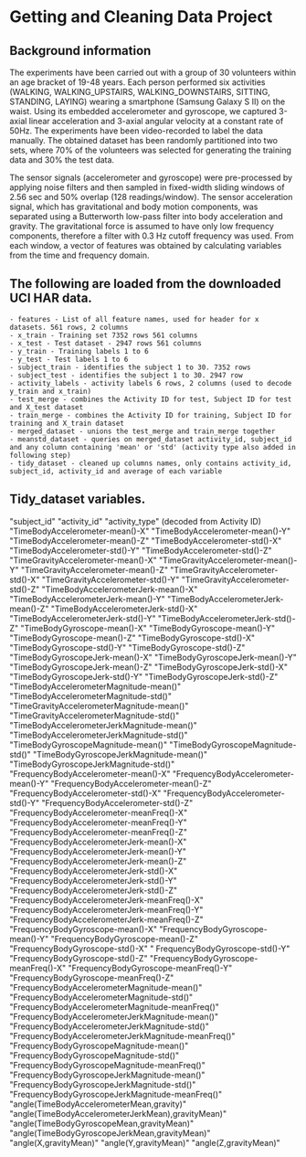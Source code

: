 # Getting and Cleaning Data Project

## Background information

The experiments have been carried out with a group of 30 volunteers within an age bracket of 19-48 years. Each person performed six activities (WALKING, WALKING_UPSTAIRS, WALKING_DOWNSTAIRS, SITTING, STANDING, LAYING) wearing a smartphone (Samsung Galaxy S II) on the waist. Using its embedded accelerometer and gyroscope, we captured 3-axial linear acceleration and 3-axial angular velocity at a constant rate of 50Hz. The experiments have been video-recorded to label the data manually. The obtained dataset has been randomly partitioned into two sets, where 70% of the volunteers was selected for generating the training data and 30% the test data. 

The sensor signals (accelerometer and gyroscope) were pre-processed by applying noise filters and then sampled in fixed-width sliding windows of 2.56 sec and 50% overlap (128 readings/window). The sensor acceleration signal, which has gravitational and body motion components, was separated using a Butterworth low-pass filter into body acceleration and gravity. The gravitational force is assumed to have only low frequency components, therefore a filter with 0.3 Hz cutoff frequency was used. From each window, a vector of features was obtained by calculating variables from the time and frequency domain.


## The following are loaded from the downloaded UCI HAR data.

	- features - List of all feature names, used for header for x datasets. 561 rows, 2 columns
	- x_train - Training set 7352 rows 561 columns
	- x_test - Test dataset - 2947 rows 561 columns
	- y_train - Training labels 1 to 6
	- y_test - Test labels 1 to 6
	- subject_train - identifies the subject 1 to 30. 7352 rows 
	- subject_test - identifies the subject 1 to 30. 2947 row
	- activity_labels - activity labels 6 rows, 2 columns (used to decode y_train and x_train)
	- test_merge - combines the Activity ID for test, Subject ID for test and X_test dataset
	- train_merge - combines the Activity ID for training, Subject ID for training and X_train dataset
	- merged_dataset - unions the test_merge and train_merge together
	- meanstd_dataset - queries on merged_dataset activity_id, subject_id and any column containing 'mean' or 'std' (activity type also added in following step)
	- tidy_dataset - cleaned up columns names, only contains activity_id, subject_id, activity_id and average of each variable
	
	
## Tidy_dataset variables.

"subject_id"
 "activity_id"
 "activity_type" (decoded from Activity ID)
 "TimeBodyAccelerometer-mean()-X" 
 "TimeBodyAccelerometer-mean()-Y" 
 "TimeBodyAccelerometer-mean()-Z" 
 "TimeBodyAccelerometer-std()-X" 
 "TimeBodyAccelerometer-std()-Y" 
 "TimeBodyAccelerometer-std()-Z" 
 "TimeGravityAccelerometer-mean()-X" 
 "TimeGravityAccelerometer-mean()-Y" 
 "TimeGravityAccelerometer-mean()-Z" 
 "TimeGravityAccelerometer-std()-X"
 "TimeGravityAccelerometer-std()-Y" 
 "TimeGravityAccelerometer-std()-Z" 
 "TimeBodyAccelerometerJerk-mean()-X" 
 "TimeBodyAccelerometerJerk-mean()-Y" 
 "TimeBodyAccelerometerJerk-mean()-Z" 
 "TimeBodyAccelerometerJerk-std()-X" 
 "TimeBodyAccelerometerJerk-std()-Y" 
 "TimeBodyAccelerometerJerk-std()-Z" 
 "TimeBodyGyroscope-mean()-X"
 "TimeBodyGyroscope-mean()-Y" 
 "TimeBodyGyroscope-mean()-Z" 
 "TimeBodyGyroscope-std()-X" 
 "TimeBodyGyroscope-std()-Y" 
 "TimeBodyGyroscope-std()-Z" 
 "TimeBodyGyroscopeJerk-mean()-X" 
 "TimeBodyGyroscopeJerk-mean()-Y" 
 "TimeBodyGyroscopeJerk-mean()-Z" 
 "TimeBodyGyroscopeJerk-std()-X" 
 "TimeBodyGyroscopeJerk-std()-Y" 
 "TimeBodyGyroscopeJerk-std()-Z" 
 "TimeBodyAccelerometerMagnitude-mean()"
 "TimeBodyAccelerometerMagnitude-std()" 
 "TimeGravityAccelerometerMagnitude-mean()" 
 "TimeGravityAccelerometerMagnitude-std()" 
 "TimeBodyAccelerometerJerkMagnitude-mean()"
 "TimeBodyAccelerometerJerkMagnitude-std()" 
 "TimeBodyGyroscopeMagnitude-mean()"
 "TimeBodyGyroscopeMagnitude-std()" 
 "TimeBodyGyroscopeJerkMagnitude-mean()" 
 "TimeBodyGyroscopeJerkMagnitude-std()"
 "FrequencyBodyAccelerometer-mean()-X" 
 "FrequencyBodyAccelerometer-mean()-Y" 
 "FrequencyBodyAccelerometer-mean()-Z" 
 "FrequencyBodyAccelerometer-std()-X"
 "FrequencyBodyAccelerometer-std()-Y"
 "FrequencyBodyAccelerometer-std()-Z"
 "FrequencyBodyAccelerometer-meanFreq()-X"
 "FrequencyBodyAccelerometer-meanFreq()-Y"
 "FrequencyBodyAccelerometer-meanFreq()-Z"
 "FrequencyBodyAccelerometerJerk-mean()-X"
 "FrequencyBodyAccelerometerJerk-mean()-Y"
 "FrequencyBodyAccelerometerJerk-mean()-Z"
 "FrequencyBodyAccelerometerJerk-std()-X"
 "FrequencyBodyAccelerometerJerk-std()-Y" 
 "FrequencyBodyAccelerometerJerk-std()-Z" 
 "FrequencyBodyAccelerometerJerk-meanFreq()-X"
 "FrequencyBodyAccelerometerJerk-meanFreq()-Y"
 "FrequencyBodyAccelerometerJerk-meanFreq()-Z"
 "FrequencyBodyGyroscope-mean()-X" 
 "FrequencyBodyGyroscope-mean()-Y" 
 "FrequencyBodyGyroscope-mean()-Z" 
 "FrequencyBodyGyroscope-std()-X" "
 FrequencyBodyGyroscope-std()-Y"
 "FrequencyBodyGyroscope-std()-Z" 
 "FrequencyBodyGyroscope-meanFreq()-X" 
 "FrequencyBodyGyroscope-meanFreq()-Y" 
 "FrequencyBodyGyroscope-meanFreq()-Z" 
 "FrequencyBodyAccelerometerMagnitude-mean()"
 "FrequencyBodyAccelerometerMagnitude-std()"
 "FrequencyBodyAccelerometerMagnitude-meanFreq()"
 "FrequencyBodyAccelerometerJerkMagnitude-mean()"
 "FrequencyBodyAccelerometerJerkMagnitude-std()" 
 "FrequencyBodyAccelerometerJerkMagnitude-meanFreq()" 
 "FrequencyBodyGyroscopeMagnitude-mean()" 
 "FrequencyBodyGyroscopeMagnitude-std()" 
 "FrequencyBodyGyroscopeMagnitude-meanFreq()" 
 "FrequencyBodyGyroscopeJerkMagnitude-mean()" 
 "FrequencyBodyGyroscopeJerkMagnitude-std()" 
 "FrequencyBodyGyroscopeJerkMagnitude-meanFreq()"
 "angle(TimeBodyAccelerometerMean,gravity)"
 "angle(TimeBodyAccelerometerJerkMean),gravityMean)" 
 "angle(TimeBodyGyroscopeMean,gravityMean)" 
 "angle(TimeBodyGyroscopeJerkMean,gravityMean)"
 "angle(X,gravityMean)" 
 "angle(Y,gravityMean)"
 "angle(Z,gravityMean)"
